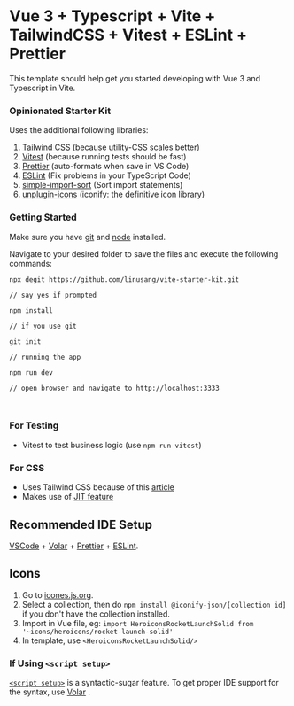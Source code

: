 # Vue 3 + Typescript + Vite + TailwindCSS + Vitest + ESLint + Prettier

This template should help get you started developing with Vue 3 and Typescript in Vite.

### Opinionated Starter Kit

Uses the additional following libraries:

1. [Tailwind CSS](https://tailwindcss.com/) (because utility-CSS scales better)
2. [Vitest](https://vitest.dev/) (because running tests should be fast)
3. [Prettier](https://prettier.io/) (auto-formats when save in VS Code)
4. [ESLint](https://eslint.org/) (Fix problems in your TypeScript Code)
5. [simple-import-sort](https://github.com/lydell/eslint-plugin-simple-import-sort) (Sort import statements)
6. [unplugin-icons](https://github.com/antfu/unplugin-icons) (iconify: the definitive icon library)

### Getting Started

Make sure you have [git](https://git-scm.com/) and [node](https://nodejs.org/) installed.

Navigate to your desired folder to save the files
and execute the following commands:

```
npx degit https://github.com/linusang/vite-starter-kit.git

// say yes if prompted

npm install

// if you use git

git init

// running the app

npm run dev

// open browser and navigate to http://localhost:3333



```

### For Testing

- Vitest to test business logic (use `npm run vitest`)

### For CSS

- Uses Tailwind CSS because of this [article](https://adamwathan.me/css-utility-classes-and-separation-of-concerns/)
- Makes use of [JIT feature](https://www.youtube.com/watch?v=3O_3X7InOw8)

## Recommended IDE Setup

[VSCode](https://code.visualstudio.com/) + [Volar](https://marketplace.visualstudio.com/items?itemName=johnsoncodehk.volar) + [Prettier](https://marketplace.visualstudio.com/items?itemName=esbenp.prettier-vscode) + [ESLint](https://marketplace.visualstudio.com/items?itemName=dbaeumer.vscode-eslint).

## Icons

1. Go to [icones.js.org](https://icones.js.org/).
2. Select a collection, then do `npm install @iconify-json/[collection id]` if you don't have the collection installed.
3. Import in Vue file, eg: `import HeroiconsRocketLaunchSolid from '~icons/heroicons/rocket-launch-solid'`
4. In template, use `<HeroiconsRocketLaunchSolid/>`

### If Using `<script setup>`

[`<script setup>`](https://v3.vuejs.org/api/sfc-script-setup.html#sfc-script-setup) is a syntactic-sugar feature. To get proper IDE support for the syntax, use [Volar](https://marketplace.visualstudio.com/items?itemName=johnsoncodehk.volar) .

